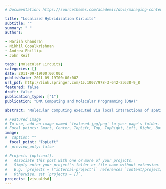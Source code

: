 ```yaml
---
# Documentation: https://sourcethemes.com/academic/docs/managing-content/

title: "Localized Hybridization Circuits"
subtitle: ""
summary: " "
authors:

- Harish Chandran
- Nikhil Gopalkrishnan
- Andrew Phillips
- John Reif

tags: [Molecular Circuits]
categories: []
date: 2011-09-19T00:00:00Z
publishDate: 2011-09-19T00:00:00Z
url_pdf: http://link.springer.com/10.1007/978-3-642-23638-9_8
featured: false
draft: false
publication_types: ["1"]
publication: "DNA Computing and Molecular Programming (DNA)"

abstract: "Molecular computing executed via local interactions of spatially contiguous sets of molecules has potential advantages of (i) speed due to increased local concentration of reacting species, (ii) generally sharper switching behavior and higher precision due to single molecule interactions, (iii) parallelism since each circuit operates independently of the others and (iv) modularity and scalability due to the ability to reuse DNA sequences in spatially separated regions. We propose detailed designs for local molecular computations that involve spatially contiguous molecules arranged on addressable substrates. The circuits act via enzyme-free DNA hybridization reaction cascades. Our designs include composable OR, AND and propagation Boolean gates, and techniques to achieve higher degree fan-in and fan-out. A biophysical model of localized hybridization reactions is used to estimate the effect of locality on reaction rates. We also use the Visual DSD simulation software in conjunction with localized reaction rates to simulate a localized circuit for computing the square root of a four bit number."

# Featured image
# To use, add an image named `featured.jpg/png` to your page's folder.
# Focal points: Smart, Center, TopLeft, Top, TopRight, Left, Right, BottomLeft, Bottom, BottomRight.
image: 
#  caption: ""
  focal_point: "TopLeft"
#  preview_only: false

# Projects (optional).
#   Associate this post with one or more of your projects.
#   Simply enter your project's folder or file name without extension.
#   E.g. `projects = ["internal-project"]` references `content/project/deep-learning/index.md`.
#   Otherwise, set `projects = []`.
projects: [visualdsd]
---
```

